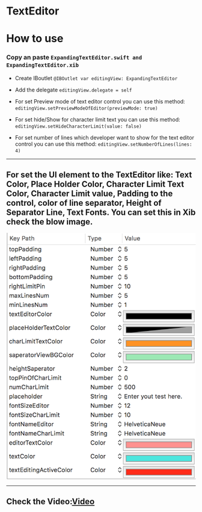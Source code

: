 # TextEditor

# How to use

### Copy an paste `ExpandingTextEditor.swift and ExpandingTextEditor.xib`

* Create IBoutlet
      `@IBOutlet var editingView: ExpandingTextEditor`

* Add the delegate 
     `editingView.delegate = self`

* For set Preview mode of text editor control you can use this method:         
     `editingView.setPreviewModeOfEditor(previewMode: true)`

* For set hide/Show for character limit text you can use this method:         
     `editingView.setHideCharacterLimit(value: false)`

* For set number of lines which developer want to show for the text editor control you can use this method:
     `editingView.setNumberOfLines(lines: 4)`
***

## For set the UI element to the TextEditor like: Text Color, Place Holder Color, Character Limit Text Color, Character Limit value, Padding to the control, color of line separator, Height of Separator Line, Text Fonts. You can set this in Xib check the blow image.

![Image](https://github.com/9SumeetMourya/TextEditor/blob/master/Screenshots/Xib%20Identity%20Inspector.png)

***

## Check the Video:[Video](https://gfycat.com/gifs/detail/ThreadbareBewitchedHyena)

